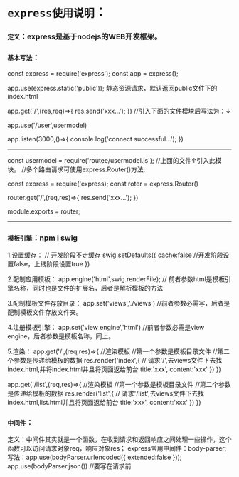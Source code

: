 # `express使用说明`：

### `定义`：express是基于nodejs的WEB开发框架。

### `基本写法`：
const express = require('express');
const app = express();

app.use(express.static('public')); 静态资源请求，默认返回public文件下的index.html

app.get('/',(res,req)=>{
    res.send('xxx...');
}) //引入下面的文件模块后写法为：↓

app.use('/user',usermodel)

app.listen(3000,()=>{
    console.log('connect successful...');
})

----------------------------------------------------------------------------------

const usermodel = require('routee/usermodel.js'); //上面的文件↑引入此模块。
//多个路由请求可使用express.Router()方法:

const express = require('express);
const roter = express.Router()

router.get('/',(req,res)=>{
    res.send('xxx...');
})

module.exports = router;

---------------------------------------------------------------------------------

### `模板引擎`：npm i swig

1.设置缓存：
// 开发阶段不走缓存
swig.setDefaults({
    cache:false //开发阶段设置false，上线阶段设置true
})

2.配制应用模板：
app.engine('html',swig.renderFile); // 前者参数html是模板引擎名称，同时也是文件的扩展名，后者是解析模板的方法

3.配制模板文件存放目录：
app.set('views','./views') //前者参数必需写，后者是配制模板文件存放文件夹。

4.注册模板引擎：
app.set('view engine','html') //前者参数必需是view engine，后者参数是模板名称，同上。

5.渲染：
app.get('/',(req,res)=>{
    //渲染模板
    //第一个参数是模板目录文件
    //第二个参数是传递给模板的数据
    res.render('index',{ // 请求'/',去views文件下去找index.html,并将index.html并且将页面返给前台
        title:'xxx',
        content:'xxx'
    })
})

app.get('/list',(req,res)=>{
    //渲染模板
    //第一个参数是模板目录文件
    //第二个参数是传递给模板的数据
    res.render('list',{ // 请求'/list',去views文件下去找index.html,list.html并且将页面返给前台
        title:'xxx',
        content:'xxx'
    })
})

### `中间件`：
定义：中间件其实就是一个函数，在收到请求和返回响应之间处理一些操作，这个函数可以访问请求对象req，响应对象res；
express常用中间件：body-parser;
写法：app.use(bodyParser.urlencoded({ extended:false })); app.use(bodyParser.json()) //要写在请求前